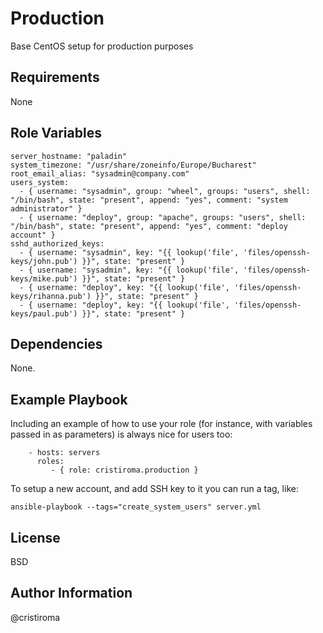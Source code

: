 Production
==========

Base CentOS setup for production purposes

Requirements
------------

None

Role Variables
--------------

```
server_hostname: "paladin"
system_timezone: "/usr/share/zoneinfo/Europe/Bucharest"
root_email_alias: "sysadmin@company.com"
users_system:
  - { username: "sysadmin", group: "wheel", groups: "users", shell: "/bin/bash", state: "present", append: "yes", comment: "system administrator" }
  - { username: "deploy", group: "apache", groups: "users", shell: "/bin/bash", state: "present", append: "yes", comment: "deploy account" }
sshd_authorized_keys:
  - { username: "sysadmin", key: "{{ lookup('file', 'files/openssh-keys/john.pub') }}", state: "present" }
  - { username: "sysadmin", key: "{{ lookup('file', 'files/openssh-keys/mike.pub') }}", state: "present" }
  - { username: "deploy", key: "{{ lookup('file', 'files/openssh-keys/rihanna.pub') }}", state: "present" }
  - { username: "deploy", key: "{{ lookup('file', 'files/openssh-keys/paul.pub') }}", state: "present" }
```

Dependencies
------------

None.

Example Playbook
----------------

Including an example of how to use your role (for instance, with variables passed in as parameters) is always nice for users too:

```
    - hosts: servers
      roles:
         - { role: cristiroma.production }
```

To setup a new account, and add SSH key to it you can run a tag, like:

```
ansible-playbook --tags="create_system_users" server.yml
```

License
-------

BSD

Author Information
------------------

@cristiroma